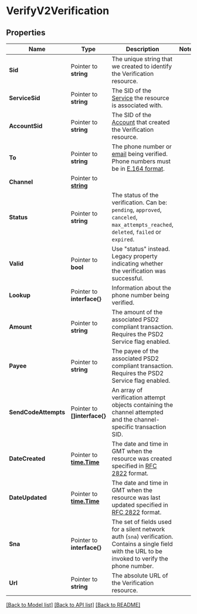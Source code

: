 # VerifyV2Verification

## Properties

Name | Type | Description | Notes
------------ | ------------- | ------------- | -------------
**Sid** | Pointer to **string** | The unique string that we created to identify the Verification resource. |
**ServiceSid** | Pointer to **string** | The SID of the [Service](https://www.twilio.com/docs/verify/api/service) the resource is associated with. |
**AccountSid** | Pointer to **string** | The SID of the [Account](https://www.twilio.com/docs/iam/api/account) that created the Verification resource. |
**To** | Pointer to **string** | The phone number or [email](https://www.twilio.com/docs/verify/email) being verified. Phone numbers must be in [E.164 format](https://www.twilio.com/docs/glossary/what-e164). |
**Channel** | Pointer to [**string**](VerificationEnumChannel.md) |  |
**Status** | Pointer to **string** | The status of the verification. Can be: `pending`, `approved`, `canceled`, `max_attempts_reached`, `deleted`, `failed` or `expired`. |
**Valid** | Pointer to **bool** | Use \"status\" instead. Legacy property indicating whether the verification was successful. |
**Lookup** | Pointer to **interface{}** | Information about the phone number being verified. |
**Amount** | Pointer to **string** | The amount of the associated PSD2 compliant transaction. Requires the PSD2 Service flag enabled. |
**Payee** | Pointer to **string** | The payee of the associated PSD2 compliant transaction. Requires the PSD2 Service flag enabled. |
**SendCodeAttempts** | Pointer to **[]interface{}** | An array of verification attempt objects containing the channel attempted and the channel-specific transaction SID. |
**DateCreated** | Pointer to [**time.Time**](time.Time.md) | The date and time in GMT when the resource was created specified in [RFC 2822](https://www.ietf.org/rfc/rfc2822.txt) format. |
**DateUpdated** | Pointer to [**time.Time**](time.Time.md) | The date and time in GMT when the resource was last updated specified in [RFC 2822](https://www.ietf.org/rfc/rfc2822.txt) format. |
**Sna** | Pointer to **interface{}** | The set of fields used for a silent network auth (`sna`) verification. Contains a single field with the URL to be invoked to verify the phone number. |
**Url** | Pointer to **string** | The absolute URL of the Verification resource. |

[[Back to Model list]](../README.md#documentation-for-models) [[Back to API list]](../README.md#documentation-for-api-endpoints) [[Back to README]](../README.md)


